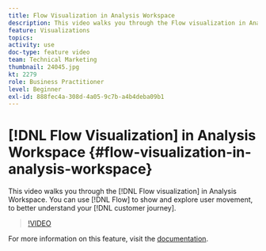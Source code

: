 ```yaml
---
title: Flow Visualization in Analysis Workspace
description: This video walks you through the Flow visualization in Analysis Workspace. You can use Flow to show and explore user movement, to better understand your customer journey.
feature: Visualizations
topics: 
activity: use
doc-type: feature video
team: Technical Marketing
thumbnail: 24045.jpg
kt: 2279
role: Business Practitioner
level: Beginner
exl-id: 888fec4a-308d-4a05-9c7b-a4b4deba09b1
---
```

# [!DNL Flow Visualization] in Analysis Workspace {#flow-visualization-in-analysis-workspace}

This video walks you through the [!DNL Flow visualization] in Analysis Workspace. You can use [!DNL Flow] to show and explore user movement, to better understand your [!DNL customer journey].

>[!VIDEO](https://video.tv.adobe.com/v/24045/?quality=12)

For more information on this feature, visit the [documentation](https://marketing.adobe.com/resources/help/en_US/analytics/analysis-workspace/flow.html).
